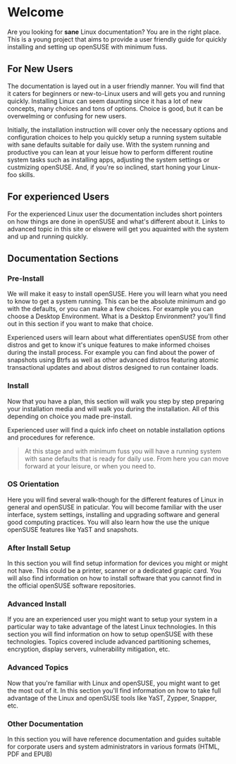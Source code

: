 # Welcome 
Are you looking for **sane** Linux documentation? You are in the right place. This is a young project that aims
to provide a user friendly guide for quickly installing and setting up openSUSE with minimum fuss.

## For New Users
The documentation is layed out in a user friendly manner. You will find that it caters for beginners or 
new-to-Linux users and will gets you and running quickly. Installing Linux can seem daunting since it has a 
lot of new concepts, many choices and tons of options. Choice is good, but it can be overwelming or confusing 
for new users. 

Initially, the installation instruction will cover only the necessary options and configuration choices to help you quickly setup a running system suitable with sane defaults suitable for daily use. With the system running and productive you can lean at your leisue how to perform different routine system tasks such as installing apps, adjusting the system settings or custmizing openSUSE. And, if you're so inclined, start honing your Linux-foo skills. 

## For experienced Users 
For the experienced Linux user the documentation includes short pointers on how things are done in
openSUSE and what's different about it. Links to advanced topic in this site or elswere will get you
aquainted with the system and up and running quickly.

## Documentation Sections

### Pre-Install
We will make it easy to install openSUSE. Here you will learn what you need to know to get a system running. This can be the absolute minimum and go with the defaults, or you can make a few choices. For example you can choose a Desktop Environment. What is a Desktop Environment? you'll find out in this section if you want to make that choice. 

Experienced users will learn about what differentiates openSUSE from other distros and get to know it's unique features to make informed choises during the install process. For example you can find about the power of snapshots using Btrfs as well as other advanced distros featuring atomic transactional updates and about distros designed to run container loads.

### Install
Now that you have a plan, this section will walk you step by step preparing your installation media and will walk you during the installation. All of this depending on choice you made pre-install.

Experienced user will find a quick info cheet on notable installation options and procedures for reference. 

> At this stage and with minimum fuss you will have a running system with sane defaults that is ready for daily use. From here you can move forward at your leisure, or when you need to.

### OS Orientation
Here you will find several walk-though for the different features of Linux in general and openSUSE in
paticular. You will become familiar with the user interface, system settings, installing and upgrading
software and general good computing practices. You will also learn how the use the unique openSUSE features
like YaST and snapshots.

### After Install Setup
In this section you will find setup information for devices you might or might not have. This could
be a printer, scanner or a dedicated grapic card. You will also find information on how to install 
software that you cannot find in the official openSUSE software repositories.

### Advanced Install
If you are an experienced user you might want to setup your system in a particular way to take
advantage of the latest Linux technologies. In this section you will find information on how to
setup openSUSE with these technologies. Topics covered include advanced partitioning schemes, encryption, 
display servers, vulnerability mitigation, etc.

### Advanced Topics
Now that you're familiar with Linux and openSUSE, you might want to get the most out of it. In this section 
you'll find information on how to take full advantage of the Linux and openSUSE tools like YaST,
Zypper, Snapper, etc.

### Other Documentation
In this section you will have reference documentation and guides suitable for corporate users and system 
administrators in various formats (HTML, PDF and EPUB)
